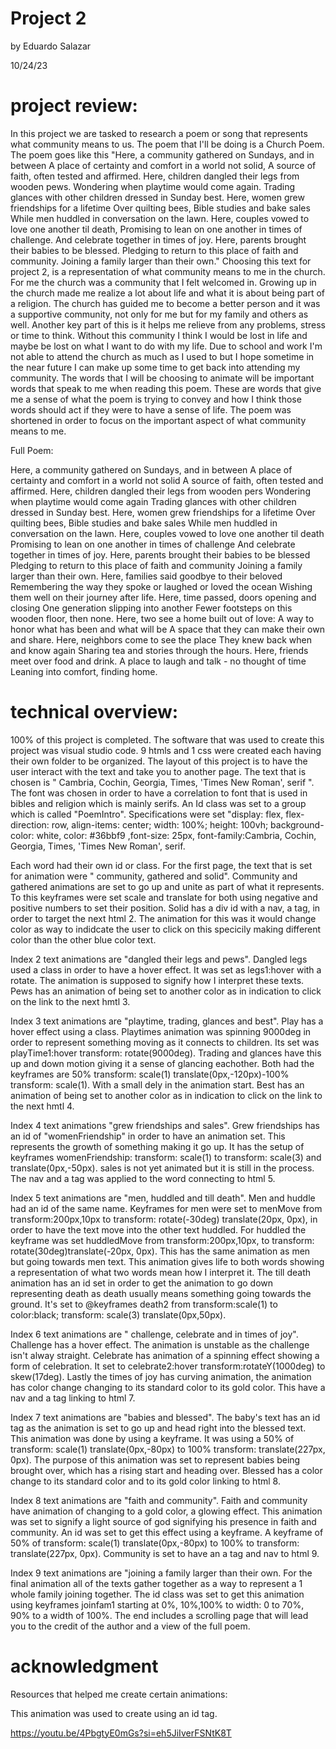 # Project 2


by Eduardo Salazar


10/24/23






# project review:


In this project we are tasked to research a poem or song that represents what community means to us. The poem that I'll be doing is a Church Poem. The poem goes like this "Here, a community gathered on Sundays, and in between A place of certainty and comfort in a world not solid, A source of faith, often tested and affirmed. Here, children dangled their legs from wooden pews. Wondering when playtime would come again. Trading glances with other children dressed in Sunday best. Here, women grew friendships for a lifetime Over quilting bees, Bible studies and bake sales While men huddled in conversation on the lawn. Here, couples vowed to love one another til death, Promising to lean on one another in times of challenge. And celebrate together in times of joy. Here, parents brought their babies to be blessed. Pledging to return to this place of faith and community. Joining a family larger than their own." Choosing this text for project 2, is a representation of what community means to me in the church. For me the church was a community that I felt welcomed in. Growing up in the church made me realize a lot about life and what it is about being part of a religion. The church has guided me to become a better person and it was a supportive community, not only for me but for my family and others as well. Another key part of this is it helps me relieve from any problems, stress or time to think. Without this community I think I would be lost in life and maybe be lost on what I want to do with my life. Due to school and work I'm not able to attend the church as much as I used to but I hope sometime in the near future I can make up some time to get back into attending my community. The words that I will be choosing to animate will be important words that speak to me when reading this poem. These are words that give me a sense of what the poem is trying to convey and how I think those words should act if they were to have a sense of life. The poem was shortened in order to focus on the important aspect of what community means to me.


Full Poem:


Here, a community gathered on Sundays, and in between A place of certainty and comfort in a world not solid A source of faith, often tested and affirmed. Here, children dangled their legs from wooden pers Wondering when playtime would come again Trading glances with other children dressed in Sunday best. Here, women grew friendships for a lifetime Over quilting bees, Bible studies and bake sales While men huddled in conversation on the lawn. Here, couples vowed to love one another til death Promising to lean on one another in times of challenge And celebrate together in times of joy. Here, parents brought their babies to be blessed Pledging to return to this place of faith and community Joining a family larger than their own. Here, families said goodbye to their beloved Remembering the way they spoke or laughed or loved the ocean Wishing them well on their journey after life. Here, time passed, doors opening and closing One generation slipping into another Fewer footsteps on this wooden floor, then none. Here, two see a home built out of love: A way to honor what has been and what will be A space that they can make their own and share. Here, neighbors come to see the place They knew back when and know again Sharing tea and stories through the hours. Here, friends meet over food and drink. A place to laugh and talk - no thought of time Leaning into comfort, finding home.


# technical overview:


100% of this project is completed. The software that was used to create this project was visual studio code. 9 htmls and 1 css were created each having their own folder to be organized. The layout of this project is to have the user interact with the text and take you to another page. The text that is chosen is " Cambria, Cochin, Georgia, Times, 'Times New Roman', serif ". The font was chosen in order to have a correlation to font that is used in bibles and religion which is mainly serifs. An Id class was set to a group which is called "PoemIntro". Specifications were set "display: flex, flex-direction: row, align-items: center; width: 100%; height: 100vh; background-color: white, color: #36bbf9 ,font-size: 25px, font-family:Cambria, Cochin, Georgia, Times, 'Times New Roman', serif.


Each word had their own id or class. For the first page, the text that is set for animation were " community, gathered and solid". Community and gathered animations are set to go up and unite as part of what it represents. To this keyframes were set scale and translate for both using negative and positive numbers to set their position. Solid has a div id with a nav, a tag, in order to target the next html 2. The animation for this was it would change color as way to indidcate the user to click on this specicily making different color than the other blue color text.


Index 2 text animations are "dangled their legs and pews". Dangled legs used a class in order to have a hover effect. It was set as legs1:hover with a rotate. The animation is supposed to signify how I interpret these texts. Pews has an animation of being set to another color as in indication to click on the link to the next hmtl 3.


Index 3 text animations are "playtime, trading, glances and best". Play has a hover effect using a class. Playtimes animation was spinning 9000deg in order to represent something moving as it connects to children. Its set was playTime1:hover transform: rotate(9000deg). Trading and glances have this up and down motion giving it a sense of glancing eachother. Both had the keyframes are 50% transform: scale(1) translate(0px,-120px)-100% transform: scale(1). With a small dely in the animation start. Best has an animation of being set to another color as in indication to click on the link to the next hmtl 4.


Index 4 text animations "grew friendships and sales". Grew friendships has an id of "womenFriendship" in order to have an animation set. This represents the growth of something making it go up. It has the setup of keyframes womenFriendship: transform: scale(1) to transform: scale(3) and translate(0px,-50px). sales is not yet animated but it is still in the process. The nav and a tag was applied to the word connecting to html 5.


Index 5 text animations are "men, huddled and till death". Men and huddle had an id of the same name. Keyframes for men were set to menMove from transform:200px,10px to transform: rotate(-30deg) translate(20px, 0px), in order to have the text move into the other text huddled. For huddled the keyframe was set huddledMove from transform:200px,10px, to transform: rotate(30deg)translate(-20px, 0px). This has the same animation as men but going towards men text. This animation gives life to both words showing a representation of what two words mean how I interpret it. The till death animation has an id set in order to get the animation to go down representing death as death usually means something going towards the ground. It's set to @keyframes death2 from transform:scale(1) to color:black; transform: scale(3) translate(0px,50px).


Index 6 text animations are " challenge, celebrate and in times of joy". Challenge has a hover effect. The animation is unstable as the challenge isn't alway straight. Celebrate has animation of a spinning effect showing a form of celebration. It set to celebrate2:hover transform:rotateY(1000deg) to skew(17deg). Lastly the times of joy has curving animation, the animation has color change changing to its standard color to its gold color. This have a nav and a tag linking to html 7.


Index 7 text animations are "babies and blessed". The baby's text has an id tag as the animation is set to go up and head right into the blessed text. This animation was done by using a keyframe. It was using a 50% of transform: scale(1) translate(0px,-80px) to 100% transform: translate(227px, 0px). The purpose of this animation was set to represent babies being brought over, which has a rising start and heading over. Blessed has a color change to its standard color and to its gold color linking to html 8.


Index 8 text animations are "faith and community". Faith and community have animation of changing to a gold color, a glowing effect. This animation was set to signify a light source of god signifying his presence in faith and community. An id was set to get this effect using a keyframe. A keyframe of 50% of transform: scale(1) translate(0px,-80px) to 100% to transform: translate(227px, 0px). Community is set to have an a tag and nav to html 9.


Index 9 text animations are "joining a family larger than their own. For the final animation all of the texts gather together as a way to represent a 1 whole family joining together. The id class was set to get this animation using keyframes joinfam1 starting at 0%, 10%,100% to width: 0 to 70%, 90% to a width of 100%. The end includes a scrolling page that will lead you to the credit of the author and a view of the full poem.






# acknowledgment


Resources that helped me create certain animations:


This animation was used to create using an id tag.


https://youtu.be/4PbgtyE0mGs?si=eh5JiIverFSNtK8T






